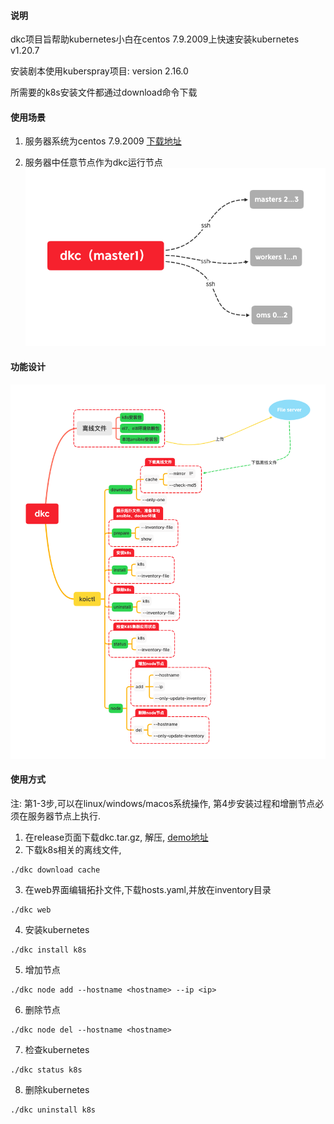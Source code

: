 #### 说明

dkc项目旨帮助kubernetes小白在centos 7.9.2009上快速安装kubernetes v1.20.7

安装剧本使用kuberspray项目: version 2.16.0

所需要的k8s安装文件都通过download命令下载

#### 使用场景

1. 服务器系统为centos 7.9.2009 [下载地址](http://isoredirect.centos.org/centos/7/isos/x86_64/)

1. 服务器中任意节点作为dkc运行节点 
![](./images/dkc（master1）.png)

#### 功能设计

![](./images/dkc.png)

#### 使用方式

注: 第1-3步,可以在linux/windows/macos系统操作, 第4步安装过程和增删节点必须在服务器节点上执行.

1. 在release页面下载dkc.tar.gz, 解压, [demo地址](http://dkc.k8sfans.com:5555)
2. 下载k8s相关的离线文件,
```shell script
./dkc download cache
```
3. 在web界面编辑拓扑文件,下载hosts.yaml,并放在inventory目录
```shell script
./dkc web
```
4. 安装kubernetes
```shell script
./dkc install k8s
```
5. 增加节点
```shell script
./dkc node add --hostname <hostname> --ip <ip>
```
6. 删除节点
```shell script
./dkc node del --hostname <hostname> 
```
7. 检查kubernetes
```shell script
./dkc status k8s
```

8. 删除kubernetes
```shell script
./dkc uninstall k8s
```